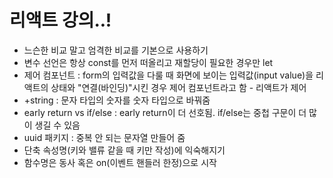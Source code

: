 # 리액트 강의..!

- 느슨한 비교 말고 엄격한 비교를 기본으로 사용하기
- 변수 선언은 항상 const를 먼저 떠올리고 재할당이 필요한 경우만 let
- 제어 컴포넌트 : form의 입력값을 다룰 때 화면에 보이는 입력값(input value)을 리액트의 상태와 "연결(바인딩)"시킨 경우 제어 컴포넌트라고 함 - 리액트가 제어
- +string : 문자 타입의 숫자를 숫자 타입으로 바꿔줌
- early return vs if/else : early return이 더 선호됨. if/else는 중첩 구문이 더 많이 생길 수 있음
- uuid 패키지 : 중복 안 되는 문자열 만들어 줌
- 단축 속성명(키와 밸류 같을 때 키만 작성)에 익숙해지기
- 함수명은 동사 혹은 on(이벤트 핸들러 한정)으로 시작
